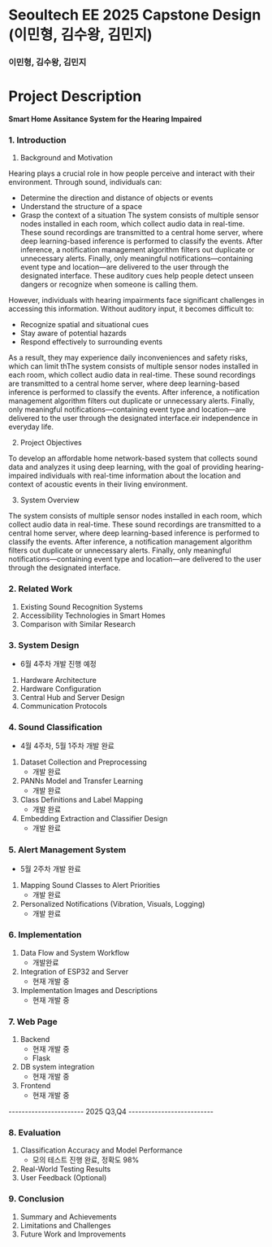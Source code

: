 # Seoultech EE 2025 Capstone Design (이민형, 김수왕, 김민지)
### 이민형, 김수왕, 김민지 

# Project Description

**Smart Home Assitance System for the Hearing Impaired**

### 1. Introduction
1. Background and Motivation  

Hearing plays a crucial role in how people perceive and interact with their environment.
Through sound, individuals can:
- Determine the direction and distance of objects or events
- Understand the structure of a space
- Grasp the context of a situation
The system consists of multiple sensor nodes installed in each room, which collect audio data in real-time.
These sound recordings are transmitted to a central home server, where deep learning-based inference is performed to classify the events.
After inference, a notification management algorithm filters out duplicate or unnecessary alerts.
Finally, only meaningful notifications—containing event type and location—are delivered to the user through the designated interface.
These auditory cues help people detect unseen dangers or recognize when someone is calling them.

However, individuals with hearing impairments face significant challenges in accessing this information.
Without auditory input, it becomes difficult to:
- Recognize spatial and situational cues
- Stay aware of potential hazards
- Respond effectively to surrounding events

As a result, they may experience daily inconveniences and safety risks, which can limit thThe system consists of multiple sensor nodes installed in each room, which collect audio data in real-time.
These sound recordings are transmitted to a central home server, where deep learning-based inference is performed to classify the events.
After inference, a notification management algorithm filters out duplicate or unnecessary alerts.
Finally, only meaningful notifications—containing event type and location—are delivered to the user through the designated interface.eir independence in everyday life.

2. Project Objectives  

To develop an affordable home network-based system that collects sound data and analyzes it using deep learning,
with the goal of providing hearing-impaired individuals with real-time information about the location and context of acoustic events in their living environment.

3. System Overview  

The system consists of multiple sensor nodes installed in each room, which collect audio data in real-time.
These sound recordings are transmitted to a central home server, where deep learning-based inference is performed to classify the events.
After inference, a notification management algorithm filters out duplicate or unnecessary alerts.
Finally, only meaningful notifications—containing event type and location—are delivered to the user through the designated interface.

### 2. Related Work
1. Existing Sound Recognition Systems  
2. Accessibility Technologies in Smart Homes  
3. Comparison with Similar Research  

### 3. System Design
- 6월 4주차 개발 진행 예정
1. Hardware Architecture  
2. Hardware Configuration  
3. Central Hub and Server Design  
4. Communication Protocols  

### 4. Sound Classification
- 4월 4주차, 5월 1주차 개발 완료 
1. Dataset Collection and Preprocessing  
    - 개발 완료 
2. PANNs Model and Transfer Learning  
    - 개발 완료 
3. Class Definitions and Label Mapping
    - 개발 완료 
4. Embedding Extraction and Classifier Design  
    - 개발 완료 

### 5. Alert Management System
- 5월 2주차 개발 완료 
1. Mapping Sound Classes to Alert Priorities 
    - 개발 완료
2. Personalized Notifications (Vibration, Visuals, Logging)  
    - 개발 완료 

### 6. Implementation 
1. Data Flow and System Workflow 
    - 개발완료 
2. Integration of ESP32 and Server  
    - 현재 개발 중
3. Implementation Images and Descriptions  
    - 현재 개발 중 

### 7. Web Page 
1. Backend
    - 현재 개발 중 
    - Flask
2. DB system integration
    - 현재 개발 중 
3. Frontend
    - 현재 개발 중 

----------------------- 2025 Q3,Q4 --------------------------

### 8. Evaluation
1. Classification Accuracy and Model Performance  
    - 모의 테스트 진행 완료, 정확도 98% 
2. Real-World Testing Results  
3. User Feedback (Optional)  

### 9. Conclusion
1. Summary and Achievements  
2. Limitations and Challenges  
3. Future Work and Improvements  

